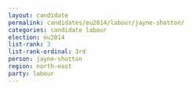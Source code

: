 ```yaml
---
layout: candidate
permalink: candidates/eu2014/labour/jayne-shotton/
categories: candidate labour
election: eu2014
list-rank: 3
list-rank-ordinal: 3rd
person: jayne-shotton
region: north-east
party: labour
---
```

